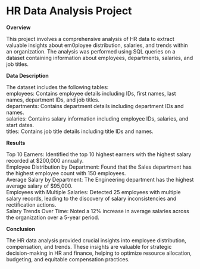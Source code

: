 <h1>HR Data Analysis Project</h1>
                                                                                        
**Overview**

This project involves a comprehensive analysis of HR data to extract valuable insights about em0ployee distribution, salaries, and trends within an organization. The analysis was performed 
using SQL queries on a dataset containing information about employees, departments, salaries, and job titles.

**Data Description**

The dataset includes the following tables:</br>
employees: Contains employee details including IDs, first names, last names, department IDs, and job titles.</br>
departments: Contains department details including department IDs and names.</br>
salaries: Contains salary information including employee IDs, salaries, and start dates.</br>
titles: Contains job title details including title IDs and names.</br>

**Results**

Top 10 Earners: Identified the top 10 highest earners with the highest salary recorded at $200,000 annually.</br>
Employee Distribution by Department: Found that the Sales department has the highest employee count with 150 employees.</br>
Average Salary by Department: The Engineering department has the highest average salary of $95,000.</br>
Employees with Multiple Salaries: Detected 25 employees with multiple salary records, leading to the discovery of salary inconsistencies and rectification actions.</br>
Salary Trends Over Time: Noted a 12% increase in average salaries across the organization over a 5-year period.</br>

**Conclusion**

The HR data analysis provided crucial insights into employee distribution, compensation, and trends. These insights are valuable for strategic decision-making in HR and finance,
helping to optimize resource allocation, budgeting, and equitable compensation practices.
